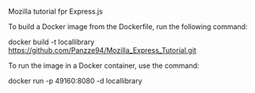 Mozilla tutorial fpr Express.js

To build a Docker image from the Dockerfile, run the following command:

docker build -t locallibrary https://github.com/Panzze94/Mozilla_Express_Tutorial.git

To run the image in a Docker container, use the command:

docker run -p 49160:8080 -d locallibrary
